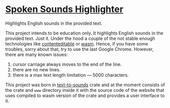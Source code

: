 # [Spoken Sounds Highlighter](https://spokensoundshighlighter.com)

Highlights English sounds in the provided text.

This project intends to be education only. It highlights English sounds in the provided text. Just it. Under the hood a couple of the not stable enough technologies like [contenteditable](https://developer.mozilla.org/en-US/docs/Web/HTML/Global_attributes/contenteditable) or [wasm](https://developer.mozilla.org/en-US/docs/WebAssembly). Hence, if you have some troubles, sorry about that, try to use the last Google Chrome. However, there are many known issues:

1. cursor carriage always moves to the end of the line.
2. there are no new lines.
3. there is a max text length limitation — 5000 characters.

This project was born in [text-to-sounds](https://crates.io/crates/text-to-sounds) crate and at the moment consists of the crate and `www` directory inside it with the source code of the website that uses compiled to wasm version of the crate and provides a user interface to it.
